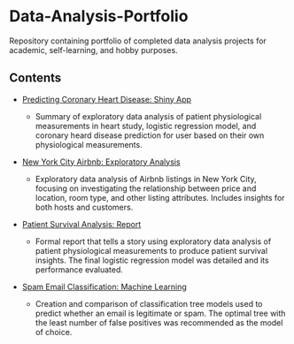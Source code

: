 # Data-Analysis-Portfolio
Repository containing portfolio of completed data analysis projects for academic, self-learning, and hobby purposes. 

## Contents
- [Predicting Coronary Heart Disease: Shiny App](http://www.primeanalyses.com/)
  - Summary of exploratory data analysis of patient physiological measurements in heart study, logistic regression model, and coronary heard disease prediction for user based on their own physiological measurements.
 
- [New York City Airbnb: Exploratory Analysis](https://github.com/jasminebarrera/Airbnb-EDA/blob/master/Airbnb.R)
  - Exploratory data analysis of Airbnb listings in New York City, focusing on investigating the relationship between price and location, room type, and other listing attributes. Includes insights for both hosts and customers. 
  
- [Patient Survival Analysis: Report](https://github.com/jasminebarrera/Patient-Survival-Logistic-Regression/blob/master/Patient_Survival.pdf)
  - Formal report that tells a story using exploratory data analysis of patient physiological measurements to produce patient survival insights. The final logistic regression model was detailed and its performance evaluated.
  
- [Spam Email Classification: Machine Learning](https://github.com/jasminebarrera/Spam-Email-Classification-Tree/blob/master/SpamEmails.R)
  - Creation and comparison of classification tree models used to predict whether an email is legitimate or spam. The optimal tree with the least number of false positives was recommended as the model of choice.

